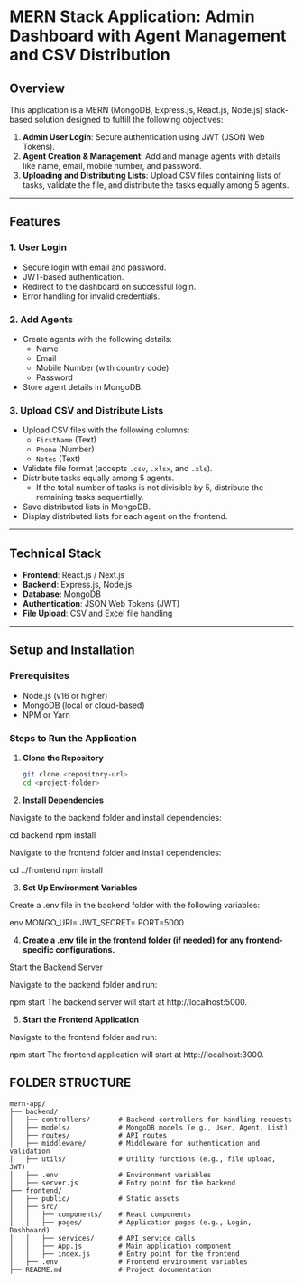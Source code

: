 # MERN Stack Application: Admin Dashboard with Agent Management and CSV Distribution

## **Overview**

This application is a MERN (MongoDB, Express.js, React.js, Node.js) stack-based solution designed to fulfill the following objectives:

1. **Admin User Login**: Secure authentication using JWT (JSON Web Tokens).
2. **Agent Creation & Management**: Add and manage agents with details like name, email, mobile number, and password.
3. **Uploading and Distributing Lists**: Upload CSV files containing lists of tasks, validate the file, and distribute the tasks equally among 5 agents.

---

## **Features**

### **1. User Login**
- Secure login with email and password.
- JWT-based authentication.
- Redirect to the dashboard on successful login.
- Error handling for invalid credentials.

### **2. Add Agents**
- Create agents with the following details:
  - Name
  - Email
  - Mobile Number (with country code)
  - Password
- Store agent details in MongoDB.

### **3. Upload CSV and Distribute Lists**
- Upload CSV files with the following columns:
  - `FirstName` (Text)
  - `Phone` (Number)
  - `Notes` (Text)
- Validate file format (accepts `.csv`, `.xlsx`, and `.xls`).
- Distribute tasks equally among 5 agents.
  - If the total number of tasks is not divisible by 5, distribute the remaining tasks sequentially.
- Save distributed lists in MongoDB.
- Display distributed lists for each agent on the frontend.

---

## **Technical Stack**

- **Frontend**: React.js / Next.js
- **Backend**: Express.js, Node.js
- **Database**: MongoDB
- **Authentication**: JSON Web Tokens (JWT)
- **File Upload**: CSV and Excel file handling

---

## **Setup and Installation**

### **Prerequisites**
- Node.js (v16 or higher)
- MongoDB (local or cloud-based)
- NPM or Yarn

### **Steps to Run the Application**

1. **Clone the Repository**
   ```bash
   git clone <repository-url>
   cd <project-folder>

2. **Install Dependencies**

Navigate to the backend folder and install dependencies:

  cd backend
  npm install

Navigate to the frontend folder and install dependencies:

cd ../frontend
npm install

3. **Set Up Environment Variables**

Create a .env file in the backend folder with the following variables:

env
MONGO_URI=<your-mongodb-connection-string>
JWT_SECRET=<your-jwt-secret-key>
PORT=5000

4. **Create a .env file in the frontend folder (if needed) for any frontend-specific configurations.**

Start the Backend Server

Navigate to the backend folder and run:

npm start
The backend server will start at http://localhost:5000.

5. **Start the Frontend Application**

Navigate to the frontend folder and run:

npm start
The frontend application will start at http://localhost:3000.

## **FOLDER STRUCTURE**

```
mern-app/
├── backend/
│   ├── controllers/       # Backend controllers for handling requests
│   ├── models/            # MongoDB models (e.g., User, Agent, List)
│   ├── routes/            # API routes
│   ├── middleware/        # Middleware for authentication and validation
│   ├── utils/             # Utility functions (e.g., file upload, JWT)
│   ├── .env               # Environment variables
│   ├── server.js          # Entry point for the backend
├── frontend/
│   ├── public/            # Static assets
│   ├── src/
│   │   ├── components/    # React components
│   │   ├── pages/         # Application pages (e.g., Login, Dashboard)
│   │   ├── services/      # API service calls
│   │   ├── App.js         # Main application component
│   │   ├── index.js       # Entry point for the frontend
│   ├── .env               # Frontend environment variables
├── README.md              # Project documentation
```
